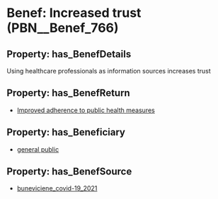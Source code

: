 # Benef: __Increased trust__ (PBN__Benef_766)

## Property: has_BenefDetails

Using healthcare professionals as information sources increases trust

## Property: has_BenefReturn

* [Improved adherence to public health measures](../BenefReturn/PBN__BenefReturn_836)

## Property: has_Beneficiary

* [general public](../Stakeholder/PBN__Stakeholder_29)

## Property: has_BenefSource

* [buneviciene_covid-19_2021](../Article/PBN__Article_153)

